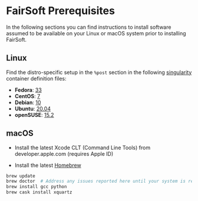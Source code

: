 # FairSoft Prerequisites

In the following sections you can find instructions to install software assumed to be available on your Linux or macOS system prior to installing FairSoft.

## Linux

Find the distro-specific setup in the `%post` section in the following [singularity](https://sylabs.io/docs/) container definition files:

* **Fedora**: [33](../test/container/fedora.33.def)
* **CentOS**: [7](../test/container/centos.7.def)
* **Debian**: [10](../test/container/debian.10.def)
* **Ubuntu**: [20.04](../test/container/ubuntu.20.04.def)
* **openSUSE**: [15.2](../test/container/opensuse.15.2.def)

## macOS

* Install the latest Xcode CLT (Command Line Tools) from developer.apple.com (requires Apple ID)

* Install the latest [Homebrew](https://brew.sh/)

```bash
brew update
brew doctor  # Address any issues reported here until your system is ready to brew
brew install gcc python
brew cask install xquartz
```
